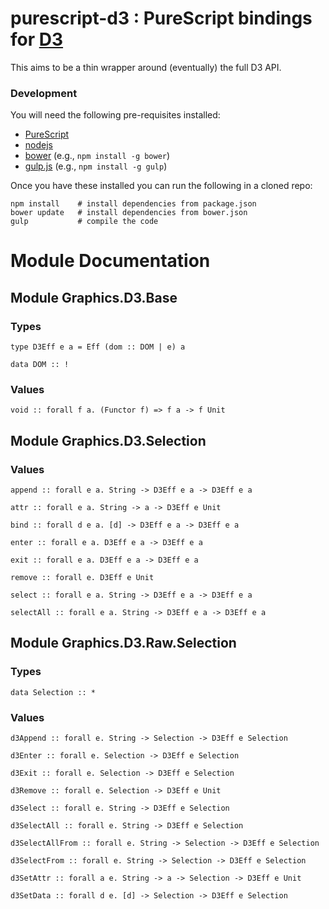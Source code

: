 # purescript-d3 : PureScript bindings for [D3](http://d3js.org/)

This aims to be a thin wrapper around (eventually) the full D3 API.

### Development

You will need the following pre-requisites installed:

*  [PureScript](http://www.purescript.org/)
*  [nodejs](http://nodejs.org/)
*  [bower](http://bower.io/) (e.g., `npm install -g bower`)
*  [gulp.js](http://gulpjs.com/) (e.g., `npm install -g gulp`)

Once you have these installed you can run the following in a cloned repo:

```
npm install    # install dependencies from package.json
bower update   # install dependencies from bower.json
gulp           # compile the code
```

# Module Documentation

## Module Graphics.D3.Base

### Types

    type D3Eff e a = Eff (dom :: DOM | e) a

    data DOM :: !


### Values

    void :: forall f a. (Functor f) => f a -> f Unit


## Module Graphics.D3.Selection

### Values

    append :: forall e a. String -> D3Eff e a -> D3Eff e a

    attr :: forall e a. String -> a -> D3Eff e Unit

    bind :: forall d e a. [d] -> D3Eff e a -> D3Eff e a

    enter :: forall e a. D3Eff e a -> D3Eff e a

    exit :: forall e a. D3Eff e a -> D3Eff e a

    remove :: forall e. D3Eff e Unit

    select :: forall e a. String -> D3Eff e a -> D3Eff e a

    selectAll :: forall e a. String -> D3Eff e a -> D3Eff e a


## Module Graphics.D3.Raw.Selection

### Types

    data Selection :: *


### Values

    d3Append :: forall e. String -> Selection -> D3Eff e Selection

    d3Enter :: forall e. Selection -> D3Eff e Selection

    d3Exit :: forall e. Selection -> D3Eff e Selection

    d3Remove :: forall e. Selection -> D3Eff e Unit

    d3Select :: forall e. String -> D3Eff e Selection

    d3SelectAll :: forall e. String -> D3Eff e Selection

    d3SelectAllFrom :: forall e. String -> Selection -> D3Eff e Selection

    d3SelectFrom :: forall e. String -> Selection -> D3Eff e Selection

    d3SetAttr :: forall a e. String -> a -> Selection -> D3Eff e Unit

    d3SetData :: forall d e. [d] -> Selection -> D3Eff e Selection



